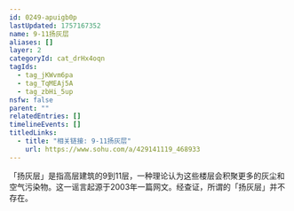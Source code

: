 ```yaml
---
id: 0249-apuigb0p
lastUpdated: 1757167352
name: 9-11扬灰层
aliases: []
layer: 2
categoryId: cat_drHx4oqn
tagIds:
  - tag_jKWvm6pa
  - tag_TqMEAj5A
  - tag_zbHi_5up
nsfw: false
parent: ""
relatedEntries: []
timelineEvents: []
titledLinks:
  - title: "相关链接: 9-11扬灰层"
    url: https://www.sohu.com/a/429141119_468933
---
```


「扬灰层」是指高层建筑的9到11层，一种理论认为这些楼层会积聚更多的灰尘和空气污染物。这一谣言起源于2003年一篇网文。经查证，所谓的「扬灰层」并不存在。